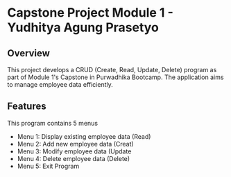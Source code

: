 # Capstone Project Module 1 - Yudhitya Agung Prasetyo
## Overview
This project develops a CRUD (Create, Read, Update, Delete) program as part of Module 1's Capstone in Purwadhika Bootcamp. The application aims to manage employee data efficiently.
## Features
This program contains 5 menus
* Menu 1: Display existing employee data (Read)
* Menu 2: Add new employee data (Creat)
* Menu 3: Modify employee data (Update
* Menu 4: Delete employee data (Delete)
* Menu 5: Exit Program
